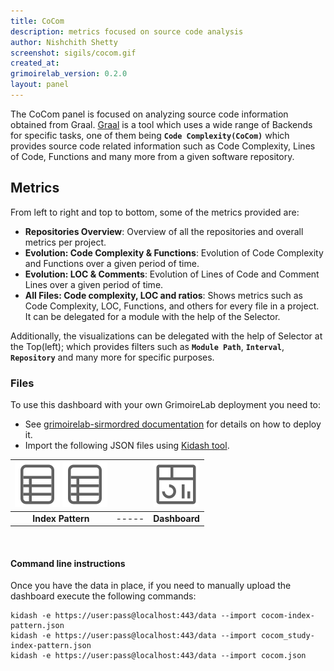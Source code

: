 ```yaml
---
title: CoCom
description: metrics focused on source code analysis
author: Nishchith Shetty
screenshot: sigils/cocom.gif
created_at: 
grimoirelab_version: 0.2.0
layout: panel
---
```


The CoCom panel is focused on analyzing source code information obtained
from Graal. [Graal](https://github.com/chaoss/grimoirelab-graal) is a tool
which uses a wide range of Backends for specific tasks, one of them
being **`Code Complexity(CoCom)`** which provides source code related
information such as Code Complexity, Lines of Code, Functions and many
more from a given software repository.

## Metrics
From left to right and top to bottom, some of the metrics provided are:

* **Repositories Overview**: Overview of all the repositories and overall metrics 
  per project.
* **Evolution: Code Complexity & Functions**: Evolution of Code Complexity and 
  Functions over a given period of time.
* **Evolution: LOC & Comments**: Evolution of Lines of Code and Comment Lines
  over a given period of time.
* **All Files: Code complexity, LOC and ratios**: Shows metrics such as Code
  Complexity, LOC, Functions, and others for every file in a project. It can be
  delegated for a module with the help of the Selector.

Additionally, the visualizations can be delegated with the help of Selector at the Top(left);
which provides filters such as **`Module Path`**, **`Interval`**, **`Repository`** and many more
for specific purposes.

### Files
To use this dashboard with your own GrimoireLab deployment you need to:
* See [grimoirelab-sirmordred documentation][sirmordred-cocom] for details on how to deploy it.
* Import the following JSON files using [Kidash tool](https://github.com/chaoss/grimoirelab-kidash/).

| [![Index Pattern][ip-icon]][index-pattern] [![Index Pattern][ip-icon]][index-pattern-2] | | [![Dashboard][dash-icon]][dashboard] |
| :---------: | ---------- | :-------------: |
| **Index Pattern** | ----- | **Dashboard** |

<br />

#### Command line instructions
Once you have the data in place, if you need to manually upload the dashboard execute the 
following commands:
```
kidash -e https://user:pass@localhost:443/data --import cocom-index-pattern.json
kidash -e https://user:pass@localhost:443/data --import cocom_study-index-pattern.json
kidash -e https://user:pass@localhost:443/data --import cocom.json
```

[sirmordred-cocom]: https://github.com/chaoss/grimoirelab-sirmordred#cocom-
[dash-icon]: ../assets/images/icons/dashboard.png
[ip-icon]: ../assets/images/icons/file-ruled.png
[dashboard]: https://raw.githubusercontent.com/chaoss/grimoirelab-sigils/master/json/cocom.json
[index-pattern]: https://raw.githubusercontent.com/chaoss/grimoirelab-sigils/master/json/cocom-index-pattern.json
[index-pattern-2]: https://raw.githubusercontent.com/chaoss/grimoirelab-sigils/master/json/cocom_study-index-pattern.json

